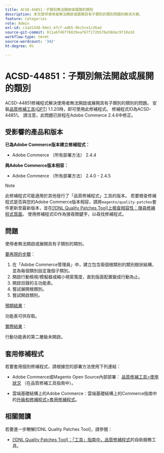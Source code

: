 ```yaml
---
title: ACSD-44851：子類別無法開啟或展開的類別
description: 本文提供使用者無法開啟或展開具有子類別的類別問題的解決方案。
feature: Categories
role: Admin
exl-id: c1ad13d8-94e1-47cf-ad65-9bc5ce1c26ad
source-git-commit: 011a6f46f76029eaf67f172b576e58dac9710a3d
workflow-type: tm+mt
source-wordcount: '342'
ht-degree: 0%

---
```


# ACSD-44851：子類別無法開啟或展開的類別

ACSD-44851修補程式解決使用者無法開啟或展開具有子類別的類別的問題。 安裝[品質修補工具(QPT)](https://experienceleague.adobe.com/zh-hant/docs/commerce-operations/tools/quality-patches-tool/quality-patches-tool-to-self-serve-quality-patches) 1.1.20時，即可使用此修補程式。 修補程式ID為ACSD-44851。 請注意，此問題已排程在Adobe Commerce 2.4.6中修正。

## 受影響的產品和版本

**已為Adobe Commerce版本建立修補程式：**

* Adobe Commerce （所有部署方法） 2.4.4

**與Adobe Commerce版本相容：**

* Adobe Commerce （所有部署方法） 2.4.0 - 2.4.5

>[!NOTE]
>
>此修補程式可能適用於其他發行了「品質修補程式」工具的版本。 若要檢查修補程式是否與您的Adobe Commerce版本相容，請將`magento/quality-patches`套件更新至最新版本，並在[[!DNL Quality Patches Tool]上檢查相容性：搜尋修補程式頁面](https://experienceleague.adobe.com/tools/commerce-quality-patches/index.html?lang=zh-Hant)。 使用修補程式ID作為搜尋關鍵字，以尋找修補程式。

## 問題

使用者無法開啟或展開具有子類別的類別。

<u>要再現的步驟</u>：

1. 在「Adobe Commerce管理員」中，建立包含兩個根類別的類別樹狀結構，並為每個類別設定幾個子類別。
1. 開啟行動檢視/模擬器或縮小視窗寬度，直到版面配置變成行動為止。
1. 開啟目錄的主功能表。
1. 嘗試展開根類別。
1. 嘗試開啟類別。

<u>預期結果</u>：

功能表可供存取。

<u>實際結果</u>：

行動功能表的第二層級未開啟。

## 套用修補程式

若要套用個別修補程式，請根據您的部署方法使用下列連結：

* Adobe Commerce或Magento Open Source內部部署： [品質修補工具>使用狀況](/help/tools/quality-patches-tool/usage.md) （在品質修補工具指南中）。

* 雲端基礎結構上的Adobe Commerce：雲端基礎結構上的Commerce指南中的[升級和修補程式>套用修補程式](https://experienceleague.adobe.com/docs/commerce-cloud-service/user-guide/develop/upgrade/apply-patches.html?lang=zh-Hant)。

## 相關閱讀

若要進一步瞭解[!DNL Quality Patches Tool]，請參閱：

* [[!DNL Quality Patches Tool]：「工具」指南中，品質修補程式](/help/tools/quality-patches-tool/quality-patches-tool-to-self-serve-quality-patches.md)的自助服務工具。
